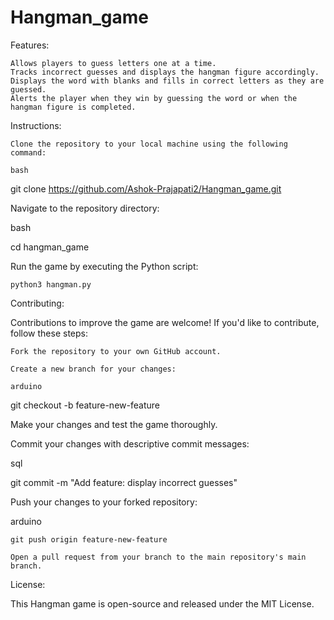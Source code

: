 # Hangman_game


Features:

    Allows players to guess letters one at a time.
    Tracks incorrect guesses and displays the hangman figure accordingly.
    Displays the word with blanks and fills in correct letters as they are guessed.
    Alerts the player when they win by guessing the word or when the hangman figure is completed.

Instructions:

    Clone the repository to your local machine using the following command:

    bash

git clone https://github.com/Ashok-Prajapati2/Hangman_game.git

Navigate to the repository directory:

bash

cd hangman_game

Run the game by executing the Python script:

    python3 hangman.py


Contributing:

Contributions to improve the game are welcome! If you'd like to contribute, follow these steps:

    Fork the repository to your own GitHub account.

    Create a new branch for your changes:

    arduino

git checkout -b feature-new-feature

Make your changes and test the game thoroughly.

Commit your changes with descriptive commit messages:

sql

git commit -m "Add feature: display incorrect guesses"

Push your changes to your forked repository:

arduino

    git push origin feature-new-feature

    Open a pull request from your branch to the main repository's main branch.

License:

This Hangman game is open-source and released under the MIT License.


